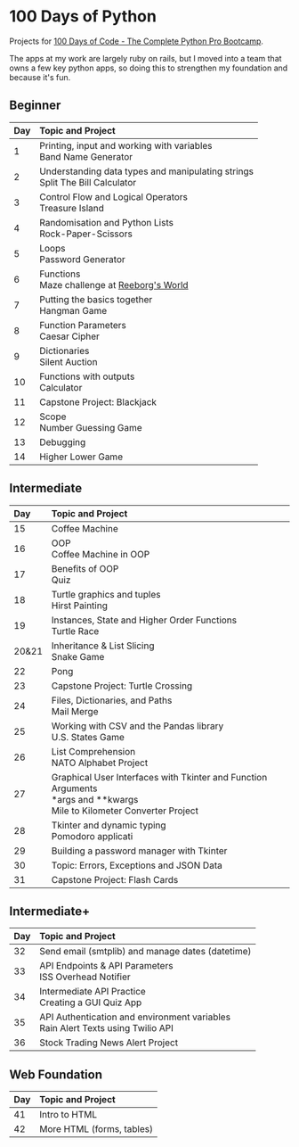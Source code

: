 # 100 Days of Python

Projects for [100 Days of Code - The Complete Python Pro Bootcamp](https://www.udemy.com/course/100-days-of-code/).

The apps at my work are largely ruby on rails, but I moved into a team that owns a few key python apps, so doing this to strengthen my foundation and because it's fun.

## Beginner

| Day  | Topic and Project                                                              |
| :----| :------------------------------------------------------------------------------|
| 1    | Printing, input and working with variables<br>Band Name Generator              |
| 2    | Understanding data types and manipulating strings<br>Split The Bill Calculator |
| 3    | Control Flow and Logical Operators<br>Treasure Island                          |
| 4    | Randomisation and Python Lists<br>Rock-Paper-Scissors                          |
| 5    | Loops<br>Password Generator                                                    |
| 6    | Functions<br>Maze challenge at [Reeborg's World](https://reeborg.ca/reeborg.html?lang=en&mode=python&menu=worlds%2Fmenus%2Freeborg_intro_en.json&name=Maze&url=worlds%2Ftutorial_en%2Fmaze1.json) |
| 7    | Putting the basics together<br>Hangman Game                                    |
| 8    | Function Parameters<br>Caesar Cipher                                           |
| 9    | Dictionaries<br>Silent Auction                                                 |
| 10   | Functions with outputs<br>Calculator                                           |
| 11   | Capstone Project: Blackjack                                                    |
| 12   | Scope<br>Number Guessing Game                                                  |
| 13   | Debugging                                                                      |
| 14   | Higher Lower Game                                                              |

## Intermediate
| Day   | Topic and Project                                                              |
| :-----| :------------------------------------------------------------------------------|
| 15    | Coffee Machine                                                                 |
| 16    | OOP<br>Coffee Machine in OOP                                                   |
| 17    | Benefits of OOP<br>Quiz                                                        |
| 18    | Turtle graphics and tuples<br>Hirst Painting                                   |
| 19    | Instances, State and Higher Order Functions<br>Turtle Race                     |
| 20&21 | Inheritance & List Slicing<br>Snake Game                                       |
| 22   | Pong                                                                            |
| 23   | Capstone Project: Turtle Crossing                                               |
| 24   | Files, Dictionaries, and Paths<br>Mail Merge                                    |
| 25   | Working with CSV and the Pandas library<br>U.S. States Game                     |
| 26   | List Comprehension<br>NATO Alphabet Project                                     |
| 27   | Graphical User Interfaces with Tkinter and Function Arguments<br>*args and **kwargs<br>Mile to Kilometer Converter Project |
| 28   | Tkinter and dynamic typing<br>Pomodoro applicati                                |
| 29   | Building a password manager with Tkinter                                        |
| 30   | Topic: Errors, Exceptions and JSON Data                                         |
| 31   | Capstone Project: Flash Cards                                                   |

## Intermediate+
| Day   | Topic and Project                                                                     |
| :-----| :-------------------------------------------------------------------------------------|
| 32    |  Send email (smtplib) and manage dates (datetime)                                     |
| 33    | API Endpoints & API Parameters<br>ISS Overhead Notifier                               |
| 34    | Intermediate API Practice<br>Creating a GUI Quiz App                                  |
| 35    | API Authentication and environment variables<br>Rain Alert Texts using Twilio API     |
| 36    | Stock Trading News Alert Project                                                      |

## Web Foundation
| Day   | Topic and Project                                                              |
| :-----| :------------------------------------------------------------------------------|
| 41    | Intro to HTML                                                                  |
| 42    | More HTML (forms, tables)                                                      |
